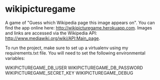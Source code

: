 # wikipicturegame
A game of "Guess which Wikipedia page this image appears on".  You can find the app online here: http://wikipicturegame.herokuapp.com.  Images and links are accessed via the Wikipedia API: http://www.mediawiki.org/wiki/API:Main_page.

To run the project, make sure to set up a virtualenv using my requirements.txt file.  You will need to set the following environmental variables:

WIKIPICTUREGAME_DB_USER
WIKIPICTUREGAME_DB_PASSWORD
WIKIPICTUREGAME_SECRET_KEY
WIKIPICTUREGAME_DEBUG
